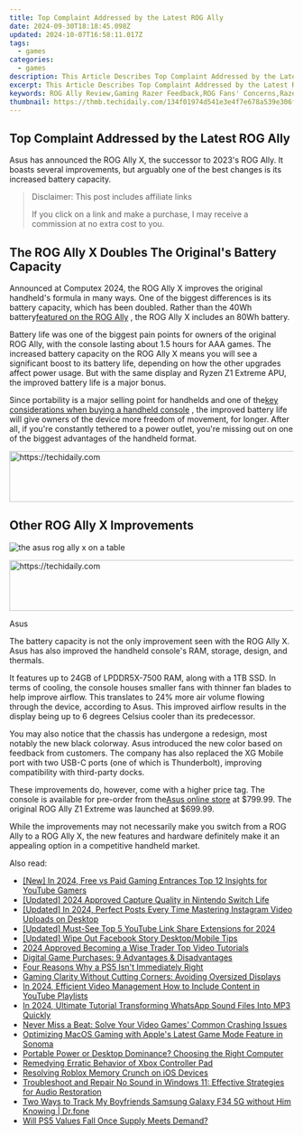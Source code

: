 ```yaml
---
title: Top Complaint Addressed by the Latest ROG Ally
date: 2024-09-30T18:18:45.098Z
updated: 2024-10-07T16:58:11.017Z
tags:
  - games
categories:
  - games
description: This Article Describes Top Complaint Addressed by the Latest ROG Ally
excerpt: This Article Describes Top Complaint Addressed by the Latest ROG Ally
keywords: ROG Ally Review,Gaming Razer Feedback,ROG Fans' Concerns,Razer Complaints Addressed,Latest GPU Perks,ROG Accessories Insight,Ally Graphics Update
thumbnail: https://thmb.techidaily.com/134f01974d541e3e4f7e678a539e306f85d908190cede197af26c62a5bdec50a.png
---
```


## Top Complaint Addressed by the Latest ROG Ally

 Asus has announced the ROG Ally X, the successor to 2023's ROG Ally. It boasts several improvements, but arguably one of the best changes is its increased battery capacity.

>  Disclaimer: This post includes affiliate links
>
>  If you click on a link and make a purchase, I may receive a commission at no extra cost to you.
>

## The ROG Ally X Doubles The Original's Battery Capacity

 Announced at Computex 2024, the ROG Ally X improves the original handheld's formula in many ways. One of the biggest differences is its battery capacity, which has been doubled. Rather than the 40Wh battery[featured on the ROG Ally](http://www.makeuseof.com/what-is-asus-rog-ally/) , the ROG Ally X includes an 80Wh battery.

 Battery life was one of the biggest pain points for owners of the original ROG Ally, with the console lasting about 1.5 hours for AAA games. The increased battery capacity on the ROG Ally X means you will see a significant boost to its battery life, depending on how the other upgrades affect power usage. But with the same display and Ryzen Z1 Extreme APU, the improved battery life is a major bonus.

 Since portability is a major selling point for handhelds and one of the[key considerations when buying a handheld console](https://www.makeuseof.com/gaming-handheld-things-to-consider-before-buying/) , the improved battery life will give owners of the device more freedom of movement, for longer. After all, if you're constantly tethered to a power outlet, you're missing out on one of the biggest advantages of the handheld format.

<!-- affiliate ads begin -->
<a href="https://appsumo.8odi.net/c/5597632/2129741/7443" target="_top" id="2129741">
  <img src="//a.impactradius-go.com/display-ad/7443-2129741" border="0" alt="https://techidaily.com" width="728" height="90"/>
</a>
<img height="0" width="0" src="https://appsumo.8odi.net/i/5597632/2129741/7443" style="position:absolute;visibility:hidden;" border="0" />
<!-- affiliate ads end -->

## Other ROG Ally X Improvements

![the asus rog ally x on a table](https://static1.makeuseofimages.com/wordpress/wp-content/uploads/2024/06/the-asus-rog-ally-x-on-a-table.jpg)

<!-- affiliate ads begin -->
<a href="https://appsumo.8odi.net/c/5597632/2123733/7443" target="_top" id="2123733">
  <img src="//a.impactradius-go.com/display-ad/7443-2123733" border="0" alt="https://techidaily.com" width="728" height="90"/>
</a>
<img height="0" width="0" src="https://appsumo.8odi.net/i/5597632/2123733/7443" style="position:absolute;visibility:hidden;" border="0" />
<!-- affiliate ads end -->

Asus

 The battery capacity is not the only improvement seen with the ROG Ally X. Asus has also improved the handheld console's RAM, storage, design, and thermals.

 It features up to 24GB of LPDDR5X-7500 RAM, along with a 1TB SSD. In terms of cooling, the console houses smaller fans with thinner fan blades to help improve airflow. This translates to 24% more air volume flowing through the device, according to Asus. This improved airflow results in the display being up to 6 degrees Celsius cooler than its predecessor.

 You may also notice that the chassis has undergone a redesign, most notably the new black colorway. Asus introduced the new color based on feedback from customers. The company has also replaced the XG Mobile port with two USB-C ports (one of which is Thunderbolt), improving compatibility with third-party docks.

 These improvements do, however, come with a higher price tag. The console is available for pre-order from the[Asus online store](https://rog.asus.com/us/gaming-handhelds/rog-ally/rog-ally-x-2024/) at $799.99\. The original ROG Ally Z1 Extreme was launched at $699.99.

 While the improvements may not necessarily make you switch from a ROG Ally to a ROG Ally X, the new features and hardware definitely make it an appealing option in a competitive handheld market.

<ins class="adsbygoogle"
     style="display:block"
     data-ad-format="autorelaxed"
     data-ad-client="ca-pub-7571918770474297"
     data-ad-slot="1223367746"></ins>

<ins class="adsbygoogle"
     style="display:block"
     data-ad-client="ca-pub-7571918770474297"
     data-ad-slot="8358498916"
     data-ad-format="auto"
     data-full-width-responsive="true"></ins>

<span class="atpl-alsoreadstyle">Also read:</span>
<div><ul>
<li><a href="https://eaxpv-info.techidaily.com/new-in-2024-free-vs-paid-gaming-entrances-top-12-insights-for-youtube-gamers/"><u>[New] In 2024, Free vs Paid Gaming Entrances Top 12 Insights for YouTube Gamers</u></a></li>
<li><a href="https://video-capture.techidaily.com/updated-2024-approved-capture-quality-in-nintendo-switch-life/"><u>[Updated] 2024 Approved Capture Quality in Nintendo Switch Life</u></a></li>
<li><a href="https://instagram-clips.techidaily.com/updated-in-2024-perfect-posts-every-time-mastering-instagram-video-uploads-on-desktop/"><u>[Updated] In 2024, Perfect Posts Every Time Mastering Instagram Video Uploads on Desktop</u></a></li>
<li><a href="https://youtube-blog.techidaily.com/ed-must-see-top-5-youtube-link-share-extensions-for-2024/"><u>[Updated] Must-See Top 5 YouTube Link Share Extensions for 2024</u></a></li>
<li><a href="https://facebook-clips.techidaily.com/updated-wipe-out-facebook-story-desktopmobile-tips/"><u>[Updated] Wipe Out Facebook Story Desktop/Mobile Tips</u></a></li>
<li><a href="https://youtube-web.techidaily.com/approved-becoming-a-wise-trader-top-video-tutorials/"><u>2024 Approved Becoming a Wise Trader Top Video Tutorials</u></a></li>
<li><a href="https://games-able.techidaily.com/digital-game-purchases-9-advantages-and-disadvantages/"><u>Digital Game Purchases: 9 Advantages & Disadvantages</u></a></li>
<li><a href="https://games-able.techidaily.com/four-reasons-why-a-ps5-isnt-immediately-right/"><u>Four Reasons Why a PS5 Isn't Immediately Right</u></a></li>
<li><a href="https://games-able.techidaily.com/gaming-clarity-without-cutting-corners-avoiding-oversized-displays/"><u>Gaming Clarity Without Cutting Corners: Avoiding Oversized Displays</u></a></li>
<li><a href="https://fox-hovers.techidaily.com/in-2024-efficient-video-management-how-to-include-content-in-youtube-playlists/"><u>In 2024, Efficient Video Management How to Include Content in YouTube Playlists</u></a></li>
<li><a href="https://audio-shaping.techidaily.com/in-2024-ultimate-tutorial-transforming-whatsapp-sound-files-into-mp3-quickly/"><u>In 2024, Ultimate Tutorial Transforming WhatsApp Sound Files Into MP3 Quickly</u></a></li>
<li><a href="https://games-able.techidaily.com/never-miss-a-beat-solve-your-video-games-common-crashing-issues/"><u>Never Miss a Beat: Solve Your Video Games' Common Crashing Issues</u></a></li>
<li><a href="https://games-able.techidaily.com/optimizing-macos-gaming-with-apples-latest-game-mode-feature-in-sonoma/"><u>Optimizing MacOS Gaming with Apple's Latest Game Mode Feature in Sonoma</u></a></li>
<li><a href="https://games-able.techidaily.com/portable-power-or-desktop-dominance-choosing-the-right-computer/"><u>Portable Power or Desktop Dominance? Choosing the Right Computer</u></a></li>
<li><a href="https://games-able.techidaily.com/remedying-erratic-behavior-of-xbox-controller-pad/"><u>Remedying Erratic Behavior of Xbox Controller Pad</u></a></li>
<li><a href="https://games-able.techidaily.com/resolving-roblox-memory-crunch-on-ios-devices/"><u>Resolving Roblox Memory Crunch on iOS Devices</u></a></li>
<li><a href="https://sound-issues.techidaily.com/troubleshoot-and-repair-no-sound-in-windows-11-effective-strategies-for-audio-restoration/"><u>Troubleshoot and Repair No Sound in Windows 11: Effective Strategies for Audio Restoration</u></a></li>
<li><a href="https://android-location-track.techidaily.com/two-ways-to-track-my-boyfriends-samsung-galaxy-f34-5g-without-him-knowing-drfone-by-drfone-virtual-android/"><u>Two Ways to Track My Boyfriends Samsung Galaxy F34 5G without Him Knowing | Dr.fone</u></a></li>
<li><a href="https://games-able.techidaily.com/will-ps5-values-fall-once-supply-meets-demand/"><u>Will PS5 Values Fall Once Supply Meets Demand?</u></a></li>
</ul></div>

